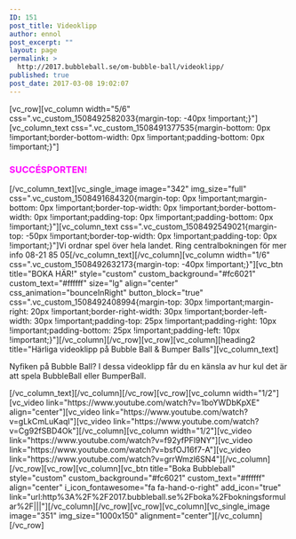 ```yaml
---
ID: 151
post_title: Videoklipp
author: ennol
post_excerpt: ""
layout: page
permalink: >
  http://2017.bubbleball.se/om-bubble-ball/videoklipp/
published: true
post_date: 2017-03-08 19:02:07
---
```

[vc_row][vc_column width="5/6" css=".vc_custom_1508492582033{margin-top: -40px !important;}"][vc_column_text css=".vc_custom_1508491377535{margin-bottom: 0px !important;border-bottom-width: 0px !important;padding-bottom: 0px !important;}"]
<h3><span style="color: #ff00ff;"><strong>SUCCÉSPORTEN!</strong></span></h3>
[/vc_column_text][vc_single_image image="342" img_size="full" css=".vc_custom_1508491684320{margin-top: 0px !important;margin-bottom: 0px !important;border-top-width: 0px !important;border-bottom-width: 0px !important;padding-top: 0px !important;padding-bottom: 0px !important;}"][vc_column_text css=".vc_custom_1508492549021{margin-top: -50px !important;border-top-width: 0px !important;padding-top: 0px !important;}"]Vi ordnar spel över hela landet. Ring centralbokningen för mer info 08-21 85 05[/vc_column_text][/vc_column][vc_column width="1/6" css=".vc_custom_1508492632173{margin-top: -40px !important;}"][vc_btn title="BOKA HÄR!" style="custom" custom_background="#fc6021" custom_text="#ffffff" size="lg" align="center" css_animation="bounceInRight" button_block="true" css=".vc_custom_1508492408994{margin-top: 30px !important;margin-right: 20px !important;border-right-width: 30px !important;border-left-width: 30px !important;padding-top: 25px !important;padding-right: 10px !important;padding-bottom: 25px !important;padding-left: 10px !important;}"][/vc_column][/vc_row][vc_row][vc_column][heading2 title="Härliga videoklipp på Bubble Ball &amp; Bumper Balls"][vc_column_text]
<div id="collection0" class="h24_collection h24_first_collection h24_last_collection h24_first_last_collection ">
<div id="block_container_85329188" class="block_container standard_text_block text_block">
<div id="block_85329188">
<div id="block_85329188_text_content" class="text_content">

Nyfiken på Bubble Ball? I dessa videoklipp får du en känsla av hur kul det är att spela BubbleBall eller BumperBall.

</div>
</div>
<div class="clearer"></div>
</div>
</div>
<div class="h24_collection_newline "></div>
<div id="collection1" class="h24_collection h24_first_collection "></div>
[/vc_column_text][/vc_column][/vc_row][vc_row][vc_column width="1/2"][vc_video link="https://www.youtube.com/watch?v=1boYWDbKpXE" align="center"][vc_video link="https://www.youtube.com/watch?v=gLkCmLuKaqI"][vc_video link="https://www.youtube.com/watch?v=Cg92fSBD4Ok"][/vc_column][vc_column width="1/2"][vc_video link="https://www.youtube.com/watch?v=f92yfPFl9NY"][vc_video link="https://www.youtube.com/watch?v=bsfOJ16f7-A"][vc_video link="https://www.youtube.com/watch?v=grrWmzl6SN4"][/vc_column][/vc_row][vc_row][vc_column][vc_btn title="Boka Bubbleball" style="custom" custom_background="#fc6021" custom_text="#ffffff" align="center" i_icon_fontawesome="fa fa-hand-o-right" add_icon="true" link="url:http%3A%2F%2F2017.bubbleball.se%2Fboka%2Fbokningsformular%2F|||"][/vc_column][/vc_row][vc_row][vc_column][vc_single_image image="351" img_size="1000x150" alignment="center"][/vc_column][/vc_row]